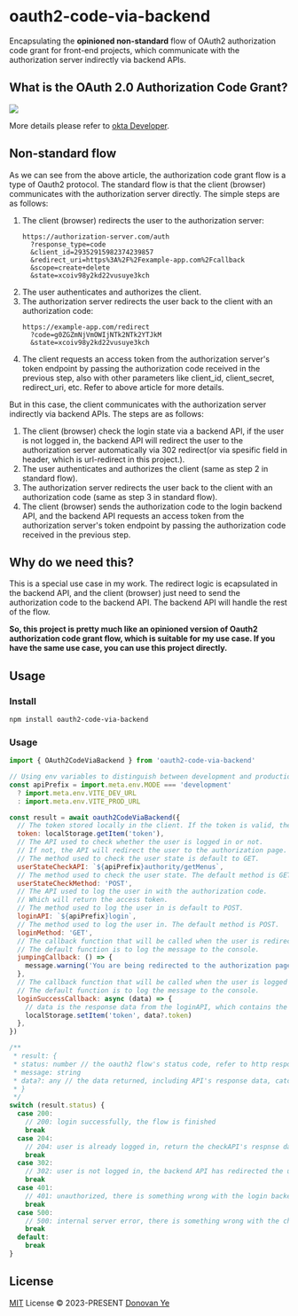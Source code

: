 # oauth2-code-via-backend

<!-- [![npm version][npm-version-src]][npm-version-href]
[![npm downloads][npm-downloads-src]][npm-downloads-href]
[![bundle][bundle-src]][bundle-href]
[![JSDocs][jsdocs-src]][jsdocs-href]
[![License][license-src]][license-href] -->

Encapsulating the **opinioned non-standard** flow of OAuth2 authorization code grant for front-end projects, which communicate with the authorization server indirectly via backend APIs.

## What is the OAuth 2.0 Authorization Code Grant?

<img src="https://images.ctfassets.net/cdy7uua7fh8z/2nbNztohyR7uMcZmnUt0VU/2c017d2a2a2cdd80f097554d33ff72dd/auth-sequence-auth-code.png"/>

More details please refer to [okta Developer](https://developer.okta.com/blog/2018/04/10/oauth-authorization-code-grant-type).

## Non-standard flow

As we can see from the above article, the authorization code grant flow is a type of Oauth2 protocol. The standard flow is that the client (browser) communicates with the authorization server directly. The simple steps are as follows:
1. The client (browser) redirects the user to the authorization server: 
    ```
    https://authorization-server.com/auth
      ?response_type=code
      &client_id=29352915982374239857
      &redirect_uri=https%3A%2F%2Fexample-app.com%2Fcallback
      &scope=create+delete
      &state=xcoiv98y2kd22vusuye3kch
    ```
2. The user authenticates and authorizes the client.
3. The authorization server redirects the user back to the client with an authorization code:
    ```
    https://example-app.com/redirect
      ?code=g0ZGZmNjVmOWIjNTk2NTk2YTJkM
      &state=xcoiv98y2kd22vusuye3kch
    ```
4. The client requests an access token from the authorization server's token endpoint by passing the authorization code received in the previous step, also with other parameters like client_id, client_secret, redirect_uri, etc. Refer to above article for more details.

But in this case, the client communicates with the authorization server indirectly via backend APIs. The steps are as follows:
1. The client (browser) check the login state via a backend API, if the user is not logged in, the backend API will redirect the user to the authorization server automatically via 302 redirect(or via spesific field in header, which is url-redirect in this project.).
2. The user authenticates and authorizes the client (same as step 2 in standard flow).
3. The authorization server redirects the user back to the client with an authorization code (same as step 3 in standard flow).
4. The client (browser) sends the authorization code to the login backend API, and the backend API requests an access token from the authorization server's token endpoint by passing the authorization code received in the previous step.

## Why do we need this?

This is a special use case in my work. The redirect logic is ecapsulated in the backend API, and the client (browser) just need to send the authorization code to the backend API. The backend API will handle the rest of the flow. 

**So, this project is pretty much like an opinioned version of Oauth2 authorization code grant flow, which is suitable for my use case. If you have the same use case, you can use this project directly.**


## Usage

### Install

```bash
npm install oauth2-code-via-backend
```

### Usage

```js
import { OAuth2CodeViaBackend } from 'oauth2-code-via-backend'

// Using env variables to distinguish between development and production environment
const apiPrefix = import.meta.env.MODE === 'development'
  ? import.meta.env.VITE_DEV_URL
  : import.meta.env.VITE_PROD_URL

const result = await oauth2CodeViaBackend({
  // The token stored locally in the client. If the token is valid, the login flow will be skipped.
  token: localStorage.getItem('token'),
  // The API used to check whether the user is logged in or not.
  // If not, the API will redirect the user to the authorization page.
  // The method used to check the user state is default to GET.
  userStateCheckAPI: `${apiPrefix}authority/getMenus`,
  // The method used to check the user state. The default method is GET.
  userStateCheckMethod: 'POST',
  // The API used to log the user in with the authorization code.
  // Which will return the access token.
  // The method used to log the user in is default to POST.
  loginAPI: `${apiPrefix}login`,
  // The method used to log the user in. The default method is POST.
  loginMethod: 'GET',
  // The callback function that will be called when the user is redirected to the authorization page.
  // The default function is to log the message to the console.
  jumpingCallback: () => {
    message.warning('You are being redirected to the authorization page..')
  },
  // The callback function that will be called when the user is logged in successfully.
  // The default function is to log the message to the console.
  loginSuccessCallback: async (data) => {
    // data is the response data from the loginAPI, which contains the access token.
    localStorage.setItem('token', data?.token)
  },
})

/**
 * result: {
 * status: number // the oauth2 flow's status code, refer to http response code
 * message: string
 * data?: any // the data returned, including API's response data, catched error.
 * }
 */
switch (result.status) {
  case 200:
    // 200: login successfully, the flow is finished
    break
  case 204:
    // 204: user is already logged in, return the checkAPI's respnse data directly within the result
    break
  case 302:
    // 302: user is not logged in, the backend API has redirected the user to the authorization server
    break
  case 401:
    // 401: unauthorized, there is something wrong with the login backend API
    break
  case 500:
    // 500: internal server error, there is something wrong with the check-user backend API
    break
  default:
    break
}
```


## License

[MIT](./LICENSE) License © 2023-PRESENT [Donovan Ye](https://github.com/Donovan-Ye)

<!-- Badges -->

[npm-version-src]: https://img.shields.io/npm/v/pkg-placeholder?style=flat&colorA=080f12&colorB=1fa669
[npm-version-href]: https://npmjs.com/package/pkg-placeholder
[npm-downloads-src]: https://img.shields.io/npm/dm/pkg-placeholder?style=flat&colorA=080f12&colorB=1fa669
[npm-downloads-href]: https://npmjs.com/package/pkg-placeholder
[bundle-src]: https://img.shields.io/bundlephobia/minzip/pkg-placeholder?style=flat&colorA=080f12&colorB=1fa669&label=minzip
[bundle-href]: https://bundlephobia.com/result?p=pkg-placeholder
[license-src]: https://img.shields.io/github/license/antfu/pkg-placeholder.svg?style=flat&colorA=080f12&colorB=1fa669
[license-href]: https://github.com/antfu/pkg-placeholder/blob/main/LICENSE
[jsdocs-src]: https://img.shields.io/badge/jsdocs-reference-080f12?style=flat&colorA=080f12&colorB=1fa669
[jsdocs-href]: https://www.jsdocs.io/package/pkg-placeholder
